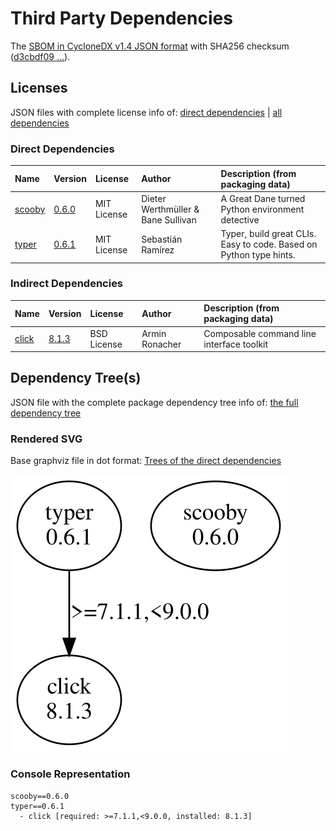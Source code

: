 # Third Party Dependencies

<!--[[[fill sbom_sha256()]]]-->
The [SBOM in CycloneDX v1.4 JSON format](https://github.com/sthagen/pilli/blob/default/sbom.json) with SHA256 checksum ([d3cbdf09 ...](https://raw.githubusercontent.com/sthagen/pilli/default/sbom.json.sha256 "sha256:d3cbdf0932695112fd73e9e23d93e2946bccd8cefc6aeded0ff84663146960dc")).
<!--[[[end]]] (checksum: 5afc3ba21e60278b96ab2ddd43189e63)-->
## Licenses 

JSON files with complete license info of: [direct dependencies](direct-dependency-licenses.json) | [all dependencies](all-dependency-licenses.json)

### Direct Dependencies

<!--[[[fill direct_dependencies_table()]]]-->
| Name                                             | Version                                         | License     | Author                             | Description (from packaging data)                                  |
|:-------------------------------------------------|:------------------------------------------------|:------------|:-----------------------------------|:-------------------------------------------------------------------|
| [scooby](https://github.com/banesullivan/scooby) | [0.6.0](https://pypi.org/project/scooby/0.6.0/) | MIT License | Dieter Werthmüller & Bane Sullivan | A Great Dane turned Python environment detective                   |
| [typer](https://github.com/tiangolo/typer)       | [0.6.1](https://pypi.org/project/typer/0.6.1/)  | MIT License | Sebastián Ramírez                  | Typer, build great CLIs. Easy to code. Based on Python type hints. |
<!--[[[end]]] (checksum: 5a8409b54b8a123f7f96e64e5016f49a)-->

### Indirect Dependencies

<!--[[[fill indirect_dependencies_table()]]]-->
| Name                                          | Version                                        | License     | Author         | Description (from packaging data)         |
|:----------------------------------------------|:-----------------------------------------------|:------------|:---------------|:------------------------------------------|
| [click](https://palletsprojects.com/p/click/) | [8.1.3](https://pypi.org/project/click/8.1.3/) | BSD License | Armin Ronacher | Composable command line interface toolkit |
<!--[[[end]]] (checksum: dc3a866a7aa3332404bde3da87727cb9)-->

## Dependency Tree(s)

JSON file with the complete package dependency tree info of: [the full dependency tree](package-dependency-tree.json)

### Rendered SVG

Base graphviz file in dot format: [Trees of the direct dependencies](package-dependency-tree.dot.txt)

<img src="./package-dependency-tree.svg" alt="Trees of the direct dependencies" title="Trees of the direct dependencies"/>

### Console Representation

<!--[[[fill dependency_tree_console_text()]]]-->
````console
scooby==0.6.0
typer==0.6.1
  - click [required: >=7.1.1,<9.0.0, installed: 8.1.3]
````
<!--[[[end]]] (checksum: 3cf41318fc2f8070382c26da8f6d6722)-->

